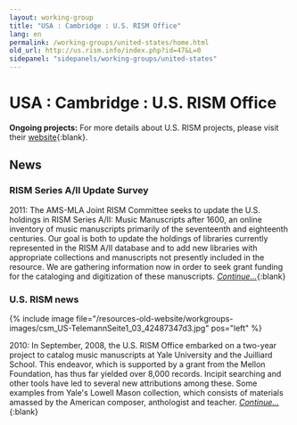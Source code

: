 ```yaml
---
layout: working-group
title: "USA : Cambridge : U.S. RISM Office"
lang: en
permalink: /working-groups/united-states/home.html
old_url: http://us.rism.info/index.php?id=47&L=0
sidepanel: "sidepanels/working-groups/united-states"
---
```


# USA : Cambridge : U.S. RISM Office

**Ongoing projects:** For more details about U.S. RISM projects, please visit their [website](https://library.harvard.edu/libraries/loeb-music){:blank}.


## News

### RISM Series A/II Update Survey
2011: The AMS-MLA Joint RISM Committee seeks to update the U.S. holdings in RISM Series A/II: Music Manuscripts after 1600, an online inventory of music manuscripts primarily of the seventeenth and eighteenth centuries. Our goal is both to update the holdings of libraries currently represented in the RISM A/II database and to add new libraries with appropriate collections and manuscripts not presently included in the resource. We are gathering information now in order to seek grant funding for the cataloging and digitization of these manuscripts. [_Continue..._](/international/working-groups/united-states/update.html){:blank}




### U.S. RISM news

{% include image file="/resources-old-website/workgroups-images/csm_US-TelemannSeite1_03_42487347d3.jpg" pos="left" %}

2010: In September, 2008, the U.S. RISM Office embarked on a two-year project to catalog music manuscripts at Yale University and the Juilliard School. This endeavor, which is supported by a grant from the Mellon Foundation, has thus far yielded over 8,000 records. Incipit searching and other tools have led to several new attributions among these. Some examples from Yale's Lowell Mason collection, which consists of materials amassed by the American composer, anthologist and teacher. [_Continue..._](/international/working-groups/united-states/news.html){:blank}
